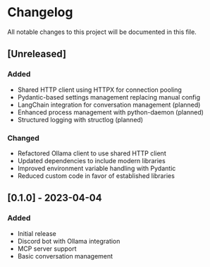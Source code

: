 # Changelog

All notable changes to this project will be documented in this file.

## [Unreleased]

### Added

- Shared HTTP client using HTTPX for connection pooling
- Pydantic-based settings management replacing manual config
- LangChain integration for conversation management (planned)
- Enhanced process management with python-daemon (planned)
- Structured logging with structlog (planned)

### Changed

- Refactored Ollama client to use shared HTTP client
- Updated dependencies to include modern libraries
- Improved environment variable handling with Pydantic
- Reduced custom code in favor of established libraries

## [0.1.0] - 2023-04-04

### Added

- Initial release
- Discord bot with Ollama integration
- MCP server support
- Basic conversation management
